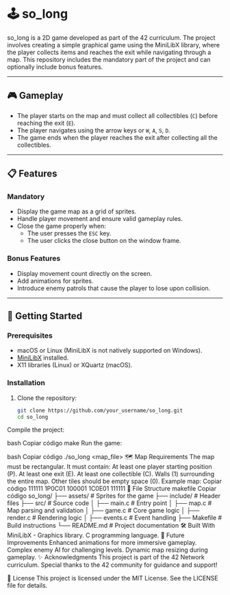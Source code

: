 # 🕹️ so_long

so_long is a 2D game developed as part of the 42 curriculum. The project involves creating a simple graphical game using the MiniLibX library, where the player collects items and reaches the exit while navigating through a map. This repository includes the mandatory part of the project and can optionally include bonus features.

---

## 🎮 Gameplay

- The player starts on the map and must collect all collectibles (`C`) before reaching the exit (`E`).
- The player navigates using the arrow keys or `W`, `A`, `S`, `D`.
- The game ends when the player reaches the exit after collecting all the collectibles.

---

## 📋 Features

### **Mandatory**
- Display the game map as a grid of sprites.
- Handle player movement and ensure valid gameplay rules.
- Close the game properly when:
  - The user presses the `ESC` key.
  - The user clicks the close button on the window frame.

### **Bonus Features**
- Display movement count directly on the screen.
- Add animations for sprites.
- Introduce enemy patrols that cause the player to lose upon collision.

---

## 🚀 Getting Started

### Prerequisites
- macOS or Linux (MiniLibX is not natively supported on Windows).
- [MiniLibX](https://github.com/42Paris/minilibx-linux) installed.
- X11 libraries (Linux) or XQuartz (macOS).

### Installation
1. Clone the repository:
   ```bash
   git clone https://github.com/your_username/so_long.git
   cd so_long
Compile the project:

bash
Copiar código
make
Run the game:

bash
Copiar código
./so_long <map_file>
🗺️ Map Requirements
The map must be rectangular.
It must contain:
At least one player starting position (P).
At least one exit (E).
At least one collectible (C).
Walls (1) surrounding the entire map.
Other tiles should be empty space (0).
Example map:
Copiar código
111111
1P0C01
100001
1C0E01
111111
📂 File Structure
makefile
Copiar código
so_long/
├── assets/               # Sprites for the game
├── include/              # Header files
├── src/                  # Source code
│   ├── main.c            # Entry point
│   ├── map.c             # Map parsing and validation
│   ├── game.c            # Core game logic
│   ├── render.c          # Rendering logic
│   ├── events.c          # Event handling
├── Makefile              # Build instructions
└── README.md             # Project documentation
🛠️ Built With
MiniLibX - Graphics library.
C programming language.
📖 Future Improvements
Enhanced animations for more immersive gameplay.
Complex enemy AI for challenging levels.
Dynamic map resizing during gameplay.
✨ Acknowledgments
This project is part of the 42 Network curriculum. Special thanks to the 42 community for guidance and support!

📜 License
This project is licensed under the MIT License. See the LICENSE file for details.
